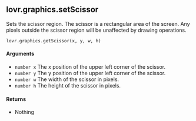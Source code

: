 lovr.graphics.setScissor
---

Sets the scissor region.  The scissor is a rectangular area of the screen.  Any pixels outside
the scissor region will be unaffected by drawing operations.

    lovr.graphics.getScissor(x, y, w, h)

#### Arguments

- `number x` The x position of the upper left corner of the scissor.
- `number y` The y position of the upper left corner of the scissor.
- `number w` The width of the scissor in pixels.
- `number h` The height of the scissor in pixels.

#### Returns

- Nothing
